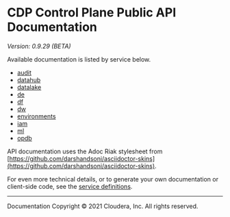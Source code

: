 # CDP Control Plane Public API Documentation

*Version: 0.9.29 (BETA)*

Available documentation is listed by service below.

* [audit](./audit/index.html)
* [datahub](./datahub/index.html)
* [datalake](./datalake/index.html)
* [de](./de/index.html)
* [df](./df/index.html)
* [dw](./dw/index.html)
* [environments](./environments/index.html)
* [iam](./iam/index.html)
* [ml](./ml/index.html)
* [opdb](./opdb/index.html)

API documentation uses the Adoc Riak stylesheet from
[https://github.com/darshandsoni/asciidoctor-skins](https://github.com/darshandsoni/asciidoctor-skins).

For even more technical details, or to generate your own documentation or client-side code, see the
[service definitions](swagger/).

----

Documentation Copyright © 2021 Cloudera, Inc. All rights reserved.

